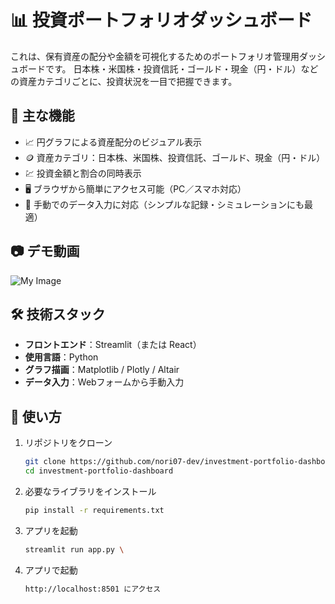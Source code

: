 # 📊 投資ポートフォリオダッシュボード

これは、保有資産の配分や金額を可視化するためのポートフォリオ管理用ダッシュボードです。
日本株・米国株・投資信託・ゴールド・現金（円・ドル）などの資産カテゴリごとに、投資状況を一目で把握できます。

## 🚀 主な機能

- 📈 円グラフによる資産配分のビジュアル表示
- 🪙 資産カテゴリ：日本株、米国株、投資信託、ゴールド、現金（円・ドル）
- 💹 投資金額と割合の同時表示
- 🖥️ ブラウザから簡単にアクセス可能（PC／スマホ対応）
- 📝 手動でのデータ入力に対応（シンプルな記録・シミュレーションにも最適）

## 📷 デモ動画

![My Image](image/demo.gif)

## 🛠️ 技術スタック

- **フロントエンド**：Streamlit（または React）
- **使用言語**：Python
- **グラフ描画**：Matplotlib / Plotly / Altair
- **データ入力**：Webフォームから手動入力

## 🧪 使い方

1. リポジトリをクローン
   ```bash
   git clone https://github.com/nori07-dev/investment-portfolio-dashboard.git
   cd investment-portfolio-dashboard

2. 必要なライブラリをインストール
   ```bash
   pip install -r requirements.txt

3. アプリを起動
   ```bash
   streamlit run app.py \

4. アプリで起動
   ```bash
   http://localhost:8501 にアクセス